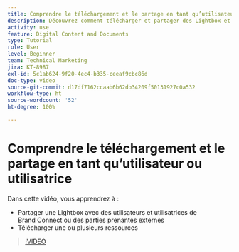 ```yaml
---
title: Comprendre le téléchargement et le partage en tant qu’utilisateur ou utilisatrice
description: Découvrez comment télécharger et partager des Lightbox et des ressources dans Brand Connect de [!UICONTROL Workfront DAM].
activity: use
feature: Digital Content and Documents
type: Tutorial
role: User
level: Beginner
team: Technical Marketing
jira: KT-8987
exl-id: 5c1ab624-9f20-4ec4-b335-ceeaf9cbc86d
doc-type: video
source-git-commit: d17df7162ccaab6b62db34209f50131927c0a532
workflow-type: ht
source-wordcount: '52'
ht-degree: 100%

---
```


# Comprendre le téléchargement et le partage en tant qu’utilisateur ou utilisatrice

Dans cette vidéo, vous apprendrez à :

* Partager une Lightbox avec des utilisateurs et utilisatrices de Brand Connect ou des parties prenantes externes
* Télécharger une ou plusieurs ressources

>[!VIDEO](https://video.tv.adobe.com/v/335249/?quality=12&learn=on&enablevpops)
